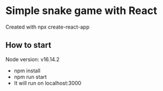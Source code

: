 # Simple snake game with React

Created with npx create-react-app

## How to start

Node version: v16.14.2

- npm install
- npm run start
- It will run on localhost:3000
